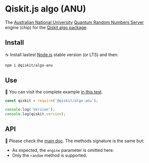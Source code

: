 # Qiskit.js algo (ANU)

The [Australian National University](http://www.anu.edu.au) [Quantum Random Numbers Server](https://qrng.anu.edu.au) engine (chip) for the [Qiskit algo package](https://github.com/Qiskit/qiskit-js/tree/master/packages/qiskit-algo).

## Install

:coffee: Install lastest [Node.js](https://nodejs.org/download) stable version (or LTS) and then:

```sh
npm i @qiskit/algo-anu
```

## Use

:pencil: You can visit the complete example [in this test](./test/functional.js).

```js
const qiskit = require('@qiskit/algo-anu');

console.log('Version');
console.log(qiskit.version);
```

## API

:eyes: Please check the [main doc](../../README.md#API). The methods signature is the same but:

* As expected, the `engine` parameter is omitted here.
* Only the `random` method is supported.
